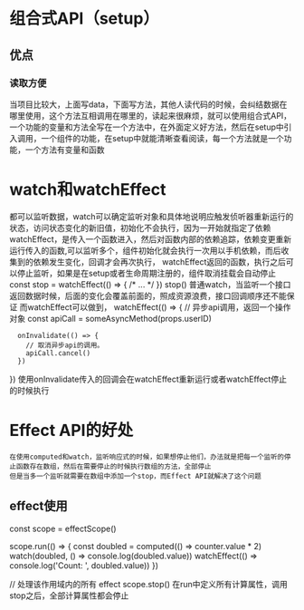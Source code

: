 # 组合式API（setup）
## 优点
### 读取方便
当项目比较大，上面写data，下面写方法，其他人读代码的时候，会纠结数据在哪里使用，这个方法互相调用在哪里的，读起来很麻烦，就可以使用组合式API，一个功能的变量和方法全写在一个方法中，在外面定义好方法，然后在setup中引入调用，一个组件的功能，在setup中就能清晰查看阅读，每一个方法就是一个功能，一个方法有变量和函数
### 

# watch和watchEffect
都可以监听数据，watch可以确定监听对象和具体地说明应触发侦听器重新运行的状态，访问状态变化的新旧值，初始化不会执行，因为一开始就指定了依赖
watchEffect，是传入一个函数进入，然后对函数内部的依赖追踪，依赖变更重新运行传入的函数,可以监听多个，组件初始化就会执行一次用以手机依赖，而后收集到的依赖发生变化，回调才会再次执行，
watchEffect返回的函数，执行之后可以停止监听，如果是在setup或者生命周期注册的，组件取消挂载会自动停止
const stop = watchEffect(() => {
  /* ... */
})
stop()
普通watch，当监听一个接口返回数据时候，后面的变化会覆盖前面的，照成资源浪费，接口回调顺序还不能保证
而watchEffect可以做到，
watchEffect(() => {
      // 异步api调用，返回一个操作对象
      const apiCall = someAsyncMethod(props.userID)

      onInvalidate(() => {
        // 取消异步api的调用。
        apiCall.cancel()
      })
})
使用onInvalidate传入的回调会在watchEffect重新运行或者watchEffect停止的时候执行
# Effect API的好处
    在使用computed和watch，监听响应式的时候，如果想停止他们，办法就是把每一个监听的停止函数存在数组，然后在需要停止的时候执行数组的方法，全部停止
    但是当多一个监听就需要在数组中添加一个stop，而Effect API就解决了这个问题
## effect使用
const scope = effectScope()

scope.run(() => {
  const doubled = computed(() => counter.value * 2)
  watch(doubled, () => console.log(doubled.value))
  watchEffect(() => console.log('Count: ', doubled.value))
})

// 处理该作用域内的所有 effect
scope.stop()
在run中定义所有计算属性，调用stop之后，全部计算属性都会停止


